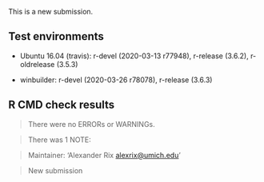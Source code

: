 This is a new submission.

## Test environments
* Ubuntu 16.04 (travis): r-devel (2020-03-13 r77948), r-release (3.6.2), r-oldrelease (3.5.3)

* winbuilder: r-devel (2020-03-26 r78078), r-release (3.6.3)

## R CMD check results
> There were no ERRORs or WARNINGs.

> There was 1 NOTE:

> Maintainer: ‘Alexander Rix <alexrix@umich.edu>’

> New submission
